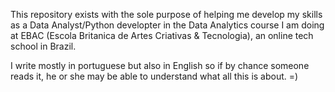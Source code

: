 This repository exists with the sole purpose of helping 
me develop my skills as a Data Analyst/Python developter 
in the Data Analytics course I am doing at EBAC 
(Escola Britanica de Artes Criativas & Tecnologia), 
an online tech school in Brazil.

I write mostly in portuguese but also in English so 
if by chance someone reads it, he or she may be able 
to understand what all this is about. =)
